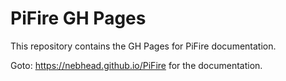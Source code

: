 # PiFire GH Pages
This repository contains the GH Pages for PiFire documentation.

Goto: https://nebhead.github.io/PiFire for the documentation.